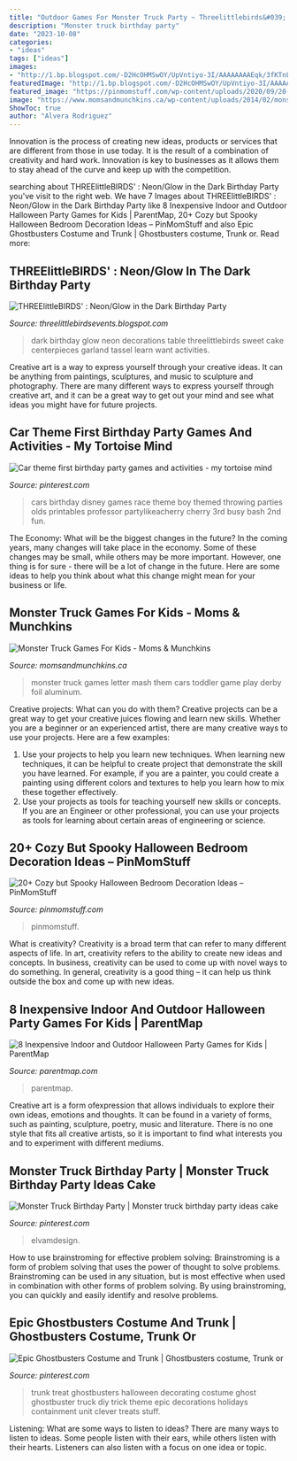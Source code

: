 ```yaml
---
title: "Outdoor Games For Monster Truck Party ~ Threelittlebirds&#039; : Neon/glow In The Dark Birthday Party"
description: "Monster truck birthday party"
date: "2023-10-08"
categories:
- "ideas"
tags: ["ideas"]
images:
- "http://1.bp.blogspot.com/-D2HcOHMSwOY/UpVntiyo-3I/AAAAAAAAEqk/3fKTnLb3gy8/s1600/IMG_1677.JPG"
featuredImage: "http://1.bp.blogspot.com/-D2HcOHMSwOY/UpVntiyo-3I/AAAAAAAAEqk/3fKTnLb3gy8/s1600/IMG_1677.JPG"
featured_image: "https://pinmomstuff.com/wp-content/uploads/2020/09/20-Cozy-but-Spooky-Halloween-Bedroom-Decoration-Ideas-20.jpg"
image: "https://www.momsandmunchkins.ca/wp-content/uploads/2014/02/monster-truck-games-letters.jpg"
ShowToc: true
author: "Alvera Rodriguez"
---
```



Innovation is the process of creating new ideas, products or services that are different from those in use today. It is the result of a combination of creativity and hard work. Innovation is key to businesses as it allows them to stay ahead of the curve and keep up with the competition.

	

		
searching about THREElittleBIRDS&#039; : Neon/Glow in the Dark Birthday Party you've visit to the right web. We have 7 Images about THREElittleBIRDS&#039; : Neon/Glow in the Dark Birthday Party like 8 Inexpensive Indoor and Outdoor Halloween Party Games for Kids | ParentMap, 20+ Cozy but Spooky Halloween Bedroom Decoration Ideas – PinMomStuff and also Epic Ghostbusters Costume and Trunk | Ghostbusters costume, Trunk or. Read more:
		
    
## THREElittleBIRDS&#039; : Neon/Glow In The Dark Birthday Party

<img loading=lazy src="http://1.bp.blogspot.com/-D2HcOHMSwOY/UpVntiyo-3I/AAAAAAAAEqk/3fKTnLb3gy8/s1600/IMG_1677.JPG" onerror="this.onerror=null;this.src='https://tse2.mm.bing.net/th?id=OIP.FYJg2IzFeDxdzp4BcYwffgHaFy&amp;pid=15.1';" alt="THREElittleBIRDS&#039; : Neon/Glow in the Dark Birthday Party">

_Source: threelittlebirdsevents.blogspot.com_

>dark birthday glow neon decorations table threelittlebirds sweet cake centerpieces garland tassel learn want activities. 

	

Creative art is a way to express yourself through your creative ideas. It can be anything from paintings, sculptures, and music to sculpture and photography. There are many different ways to express yourself through creative art, and it can be a great way to get out your mind and see what ideas you might have for future projects.

    
## Car Theme First Birthday Party Games And Activities - My Tortoise Mind

<img loading=lazy src="https://i.pinimg.com/736x/05/9f/2a/059f2a3f9e506ecd3f754f88fd9747ee.jpg" onerror="this.onerror=null;this.src='https://tse1.mm.bing.net/th?id=OIP.NLVUA7GPpiT-GB7CpZXC9QHaLH&amp;pid=15.1';" alt="Car theme first birthday party games and activities - my tortoise mind">

_Source: pinterest.com_

>cars birthday disney games race theme boy themed throwing parties olds printables professor partylikeacherry cherry 3rd busy bash 2nd fun. 

	

The Economy: What will be the biggest changes in the future?
In the coming years, many changes will take place in the economy. Some of these changes may be small, while others may be more important. However, one thing is for sure - there will be a lot of change in the future. Here are some ideas to help you think about what this change might mean for your business or life.

    
## Monster Truck Games For Kids - Moms &amp; Munchkins

<img loading=lazy src="https://www.momsandmunchkins.ca/wp-content/uploads/2014/02/monster-truck-games-letters.jpg" onerror="this.onerror=null;this.src='https://tse3.mm.bing.net/th?id=OIP.YarVYjaG46TUsIWbkSeL2gHaI_&amp;pid=15.1';" alt="Monster Truck Games For Kids - Moms &amp; Munchkins">

_Source: momsandmunchkins.ca_

>monster truck games letter mash them cars toddler game play derby foil aluminum. 

	

Creative projects: What can you do with them?
Creative projects can be a great way to get your creative juices flowing and learn new skills. Whether you are a beginner or an experienced artist, there are many creative ways to use your projects. Here are a few examples: 
1. Use your projects to help you learn new techniques. When learning new techniques, it can be helpful to create project that demonstrate the skill you have learned. For example, if you are a painter, you could create a painting using different colors and textures to help you learn how to mix these together effectively. 
2. Use your projects as tools for teaching yourself new skills or concepts. If you are an Engineer or other professional, you can use your projects as tools for learning about certain areas of engineering or science.

    
## 20+ Cozy But Spooky Halloween Bedroom Decoration Ideas – PinMomStuff

<img loading=lazy src="https://pinmomstuff.com/wp-content/uploads/2020/09/20-Cozy-but-Spooky-Halloween-Bedroom-Decoration-Ideas-20.jpg" onerror="this.onerror=null;this.src='https://tse1.mm.bing.net/th?id=OIP.DY47oVYnScoe6BiS7Qk30gHaJQ&amp;pid=15.1';" alt="20+ Cozy but Spooky Halloween Bedroom Decoration Ideas – PinMomStuff">

_Source: pinmomstuff.com_

>pinmomstuff. 

	

What is creativity?
Creativity is a broad term that can refer to many different aspects of life. In art, creativity refers to the ability to create new ideas and concepts. In business, creativity can be used to come up with novel ways to do something. In general, creativity is a good thing – it can help us think outside the box and come up with new ideas.

    
## 8 Inexpensive Indoor And Outdoor Halloween Party Games For Kids | ParentMap

<img loading=lazy src="https://www.parentmap.com/sites/default/files/styles/1180x660_scaled_cropped/public/2018-10/monsterbeanbagtoss.png?itok=TkXtxkii" onerror="this.onerror=null;this.src='https://tse2.mm.bing.net/th?id=OIP.LALuCCZWBZlZsSC-BhPywAHaEJ&amp;pid=15.1';" alt="8 Inexpensive Indoor and Outdoor Halloween Party Games for Kids | ParentMap">

_Source: parentmap.com_

>parentmap. 

	

Creative art is a form ofexpression that allows individuals to explore their own ideas, emotions and thoughts. It can be found in a variety of forms, such as painting, sculpture, poetry, music and literature. There is no one style that fits all creative artists, so it is important to find what interests you and to experiment with different mediums.

    
## Monster Truck Birthday Party | Monster Truck Birthday Party Ideas Cake

<img loading=lazy src="https://i.pinimg.com/originals/6b/21/27/6b21279671321421173778c1464b0244.jpg" onerror="this.onerror=null;this.src='https://tse1.mm.bing.net/th?id=OIP.pHdxb6AgDn2Pi6OAl0SIWgHaLH&amp;pid=15.1';" alt="Monster Truck Birthday Party | Monster truck birthday party ideas cake">

_Source: pinterest.com_

>elvamdesign. 

	

How to use brainstroming for effective problem solving:
Brainstroming is a form of problem solving that uses the power of thought to solve problems. Brainstroming can be used in any situation, but is most effective when used in combination with other forms of problem solving. By using brainstroming, you can quickly and easily identify and resolve problems.

    
## Epic Ghostbusters Costume And Trunk | Ghostbusters Costume, Trunk Or

<img loading=lazy src="https://i.pinimg.com/originals/96/bd/9a/96bd9a6eff0dd3e23146eb64da709259.jpg" onerror="this.onerror=null;this.src='https://tse2.mm.bing.net/th?id=OIP.00TfMpC4q2GNMO3TrSxncgHaJ4&amp;pid=15.1';" alt="Epic Ghostbusters Costume and Trunk | Ghostbusters costume, Trunk or">

_Source: pinterest.com_

>trunk treat ghostbusters halloween decorating costume ghost ghostbuster truck diy trick theme epic decorations holidays containment unit clever treats stuff. 

	

Listening: What are some ways to listen to ideas?
There are many ways to listen to ideas. Some people listen with their ears, while others listen with their hearts. Listeners can also listen with a focus on one idea or topic.

